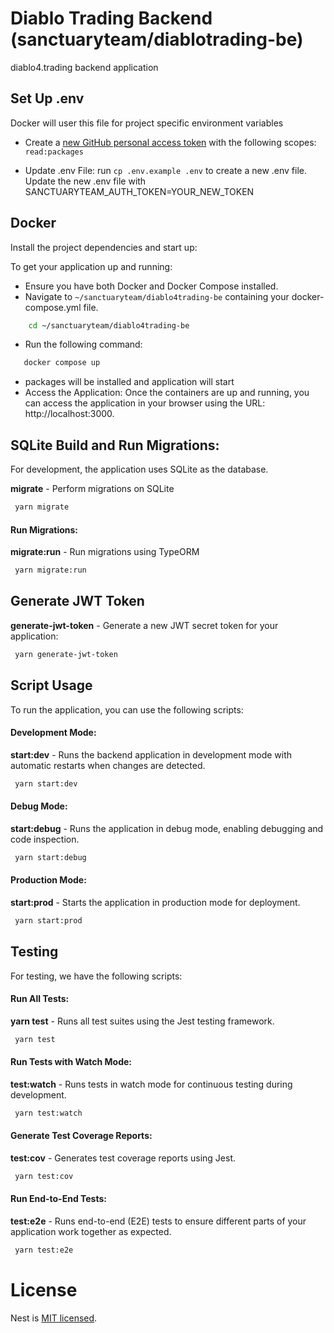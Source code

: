 # Diablo Trading Backend (sanctuaryteam/diablotrading-be)

diablo4.trading backend application

## Set Up .env
Docker will user this file for project specific environment variables
- Create a [new GitHub personal access token](https://github.com/settings/tokens/new) with the following scopes: `read:packages`

- Update .env File:  run `cp .env.example .env` to create a new .env file. Update the new .env file with SANCTUARYTEAM_AUTH_TOKEN=YOUR_NEW_TOKEN

## Docker
Install the project dependencies and start up:

To get your application up and running:
- Ensure you have both Docker and Docker Compose installed.
- Navigate to `~/sanctuaryteam/diablo4trading-be` containing your docker-compose.yml file.
```bash
    cd ~/sanctuaryteam/diablo4trading-be
```
-  Run the following command: 
```bash
   docker compose up
```
- packages will be installed and application will start
- Access the Application: Once the containers are up and running, you can access the application in your browser using the URL: http://localhost:3000.

## SQLite Build and Run Migrations:
For development, the application uses SQLite as the database.

**migrate** - Perform migrations on SQLite
```bash
 yarn migrate
```

#### Run Migrations:
**migrate:run** - Run migrations using TypeORM
```bash
 yarn migrate:run
```

## Generate JWT Token

**generate-jwt-token** - Generate a new JWT secret token for your application:
```bash
 yarn generate-jwt-token
```

## Script Usage
To run the application, you can use the following scripts:

#### Development Mode:
**start:dev** - Runs the backend application in development mode with automatic restarts when changes are detected.
```bash
 yarn start:dev
```

#### Debug Mode:
**start:debug** - Runs the application in debug mode, enabling debugging and code inspection.
```bash
 yarn start:debug
```

#### Production Mode:
**start:prod** - Starts the application in production mode for deployment.
```bash
 yarn start:prod
```

## Testing
For testing, we have the following scripts:

#### Run All Tests:
**yarn test** - Runs all test suites using the Jest testing framework.
```bash
 yarn test
```

#### Run Tests with Watch Mode:
**test:watch** - Runs tests in watch mode for continuous testing during development.
```bash
 yarn test:watch
```

#### Generate Test Coverage Reports:
**test:cov** - Generates test coverage reports using Jest.
```bash
 yarn test:cov
```

#### Run End-to-End Tests:
**test:e2e** - Runs end-to-end (E2E) tests to ensure different parts of your application work together as expected.
```bash
 yarn test:e2e
```

# License
Nest is [MIT licensed](LICENSE).
